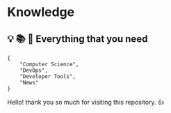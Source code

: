 # Knowledge

## :bulb: :books: :telescope: Everything that you need

```text
{
    "Computer Science",
    "DevOps",
    "Developer Tools",
    "News"
}
```

Hello! thank you so much for visiting this repository. :+1:
